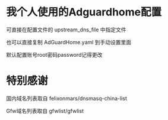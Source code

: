 # 我个人使用的Adguardhome配置

可直接在配置文件的 upstream_dns_file 中指定文件

也可以直接复制 AdGuardHome.yaml 到手动设置里面

默认配置账号root密码password记得更改

# 特别感谢

国内域名列表取自 felixonmars/dnsmasq-china-list

Gfw域名列表取自 gfwlist/gfwlist
